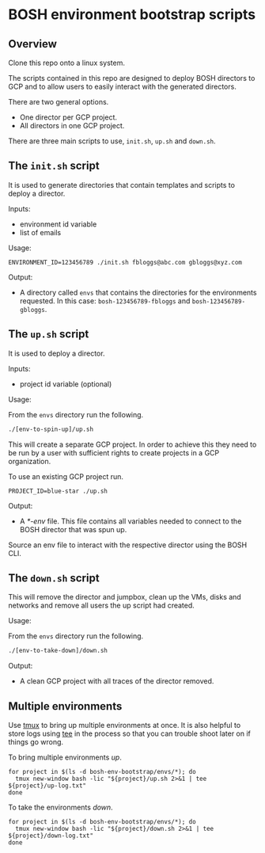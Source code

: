 # BOSH environment bootstrap scripts

## Overview

Clone this repo onto a linux system.

The scripts contained in this repo are designed to deploy BOSH directors to GCP and to allow users to easily interact
with the generated directors.

There are two general options.
-   One director per GCP project.
-   All directors in one GCP project.

There are three main scripts to use, `init.sh`, `up.sh` and `down.sh`.


## The `init.sh` script

It is used to generate directories that contain templates and scripts to deploy a director.

Inputs:
- environment id variable
- list of emails

Usage:
```
ENVIRONMENT_ID=123456789 ./init.sh fbloggs@abc.com gbloggs@xyz.com
```

Output:

-   A directory called `envs` that contains the directories for the environments requested. 
    In this case: `bosh-123456789-fbloggs` and `bosh-123456789-gbloggs`.


## The `up.sh` script

It is used to deploy a director. 

Inputs:
- project id variable (optional)

Usage:

From the `envs` directory run the following.
```bash
./[env-to-spin-up]/up.sh
```

This will create a separate GCP project. In order to achieve this they need to be run by a user with sufficient rights
to create projects in a GCP organization.


To use an existing GCP project run.
```
PROJECT_ID=blue-star ./up.sh
```

Output:

- A _*-env_ file. This file contains all variables needed to connect to the BOSH director that was spun up.



Source an env file to interact with the respective director using the BOSH CLI.

## The `down.sh` script

This will remove the director and jumpbox, clean up the VMs, disks and networks and remove all users the up script had
created.


Usage:

From the `envs` directory run the following.
```bash
./[env-to-take-down]/down.sh
```

Output:

- A clean GCP project with all traces of the director removed.


## Multiple environments

Use [tmux](https://en.wikipedia.org/wiki/Tmux) to bring up multiple environments at once.
It is also helpful to store logs using [tee](https://en.wikipedia.org/wiki/Tee_(command)) in the process so that you can
trouble shoot later on if things go wrong.

To bring multiple environments _up_.

```
for project in $(ls -d bosh-env-bootstrap/envs/*); do
  tmux new-window bash -lic "${project}/up.sh 2>&1 | tee ${project}/up-log.txt"
done
```

To take the environments _down_.

```
for project in $(ls -d bosh-env-bootstrap/envs/*); do
  tmux new-window bash -lic "${project}/down.sh 2>&1 | tee ${project}/down-log.txt"
done
```

